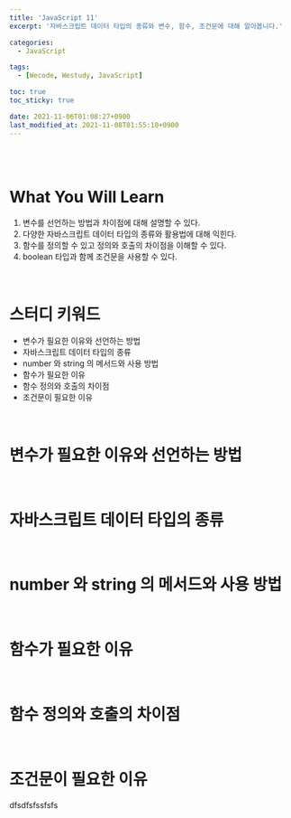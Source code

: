 ```yaml
---
title: 'JavaScript 11'
excerpt: '자바스크립트 데이터 타입의 종류와 변수, 함수, 조건문에 대해 알아봅니다.'

categories:
  - JavaScript

tags:
  - [Wecode, Westudy, JavaScript]

toc: true
toc_sticky: true

date: 2021-11-06T01:08:27+0900
last_modified_at: 2021-11-08T01:55:10+0900
---
```


<br>
<br>

# What You Will Learn

1. 변수를 선언하는 방법과 차이점에 대해 설명할 수 있다.
2. 다양한 자바스크립트 데이터 타입의 종류와 활용법에 대해 익힌다.
3. 함수를 정의할 수 있고 정의와 호출의 차이점을 이해할 수 있다.
4. boolean 타입과 함께 조건문을 사용할 수 있다.

<br>

# 스터디 키워드

- 변수가 필요한 이유와 선언하는 방법
- 자바스크립트 데이터 타입의 종류
- number 와 string 의 메서드와 사용 방법
- 함수가 필요한 이유
- 함수 정의와 호출의 차이점
- 조건문이 필요한 이유

<br>

# 변수가 필요한 이유와 선언하는 방법

<br>

# 자바스크립트 데이터 타입의 종류

<br>

# number 와 string 의 메서드와 사용 방법

<br>

# 함수가 필요한 이유

<br>

# 함수 정의와 호출의 차이점

<br>

# 조건문이 필요한 이유

dfsdfsfssfsfs
